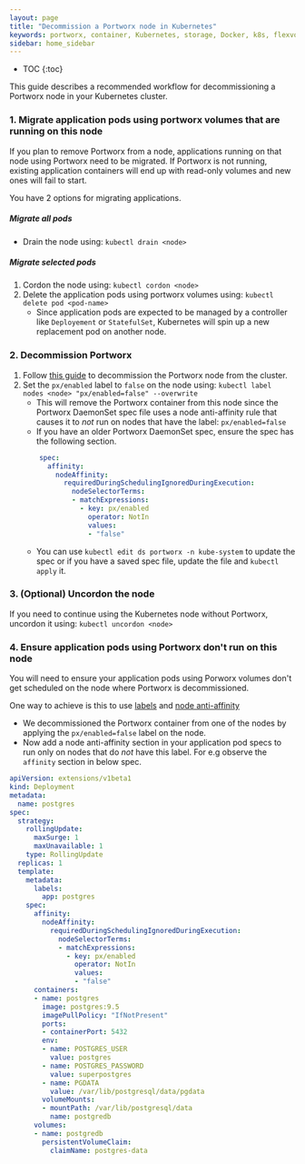 ```yaml
---
layout: page
title: "Decommission a Portworx node in Kubernetes"
keywords: portworx, container, Kubernetes, storage, Docker, k8s, flexvol, pv, persistent disk
sidebar: home_sidebar
---
```


* TOC
{:toc}

This guide describes a recommended workflow for decommissioning a Portworx node in your Kubernetes cluster.

### 1. Migrate application pods using portworx volumes that are running on this node
If you plan to remove Portworx from a node, applications running on that node using Portworx need to be migrated. If Portworx is not running, existing application containers will end up with read-only volumes and new ones will fail to start.

You have 2 options for migrating applications.
##### Migrate all pods
* Drain the node using: `kubectl drain <node>`

##### Migrate selected pods
1. Cordon the node using: `kubectl cordon <node>`
2. Delete the application pods using portworx volumes using: `kubectl delete pod <pod-name>`
    * Since application pods are expected to be managed by a controller like `Deployement` or `StatefulSet`, Kubernetes will spin up a new replacement pod on another node.

### 2. Decommission Portworx
1. Follow [this guide](maintain/scale-down.html) to decommission the Portworx node from the cluster.
2. Set the `px/enabled` label to `false` on the node using: `kubectl label nodes <node> "px/enabled=false" --overwrite`
    * This will remove the Portworx container from this node since the Portworx DaemonSet spec file uses a node anti-affinity rule that causes it to _not_ run on nodes that have the label: `px/enabled=false`
    * If you have an older Portworx DaemonSet spec, ensure the spec has the following section.
    ```yaml
        spec:
          affinity:
            nodeAffinity:
              requiredDuringSchedulingIgnoredDuringExecution:
                nodeSelectorTerms:
                - matchExpressions:
                  - key: px/enabled
                    operator: NotIn
                    values:
                    - "false"
    ```
    * You can use `kubectl edit ds portworx -n kube-system` to update the spec or if you have a saved spec file, update the file and `kubectl apply` it. 

### 3. (Optional) Uncordon the node
If you need to continue using the Kubernetes node without Portworx, uncordon it using: `kubectl uncordon <node>`

### 4. Ensure application pods using Portworx don't run on this node
You will need to ensure your application pods using Porworx volumes don't get scheduled on the node where Portworx is decommissioned.

One way to achieve is this to use [labels](https://kubernetes.io/docs/concepts/overview/working-with-objects/labels/) and [node anti-affinity](https://kubernetes.io/docs/concepts/configuration/assign-pod-node/#affinity-and-anti-affinity)
* We decommissioned the Portworx container from one of the nodes by applying the `px/enabled=false` label on the node.
* Now add a node anti-affinity section in your application pod specs to run only on nodes that do _not_ have this label. For e.g observe the `affinity` section in below spec.
```yaml
apiVersion: extensions/v1beta1
kind: Deployment
metadata:
  name: postgres
spec:
  strategy:
    rollingUpdate:
      maxSurge: 1
      maxUnavailable: 1
    type: RollingUpdate
  replicas: 1
  template:
    metadata:
      labels:
        app: postgres
    spec:
      affinity:
        nodeAffinity:
          requiredDuringSchedulingIgnoredDuringExecution:
            nodeSelectorTerms:
            - matchExpressions:
              - key: px/enabled
                operator: NotIn
                values:
                - "false"
      containers:
      - name: postgres
        image: postgres:9.5
        imagePullPolicy: "IfNotPresent"
        ports:
        - containerPort: 5432
        env:
        - name: POSTGRES_USER
          value: postgres
        - name: POSTGRES_PASSWORD
          value: superpostgres
        - name: PGDATA
          value: /var/lib/postgresql/data/pgdata
        volumeMounts:
        - mountPath: /var/lib/postgresql/data
          name: postgredb
      volumes:
      - name: postgredb
        persistentVolumeClaim:
          claimName: postgres-data
```